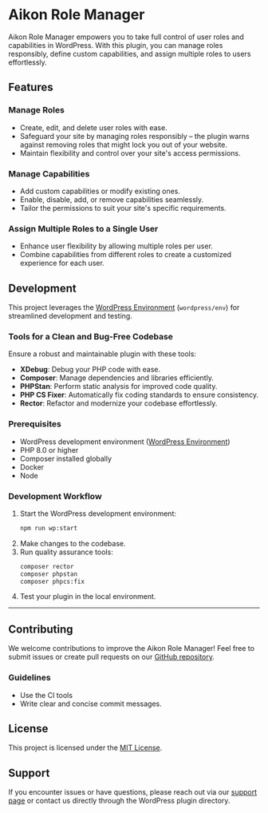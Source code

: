 # Aikon Role Manager

Aikon Role Manager empowers you to take full control of user roles and capabilities in WordPress. With this plugin, you can manage roles responsibly, define custom capabilities, and assign multiple roles to users effortlessly.


## Features

### Manage Roles
- Create, edit, and delete user roles with ease.
- Safeguard your site by managing roles responsibly – the plugin warns against removing roles that might lock you out of your website.
- Maintain flexibility and control over your site's access permissions.

### Manage Capabilities
- Add custom capabilities or modify existing ones.
- Enable, disable, add, or remove capabilities seamlessly.
- Tailor the permissions to suit your site's specific requirements.

### Assign Multiple Roles to a Single User
- Enhance user flexibility by allowing multiple roles per user.
- Combine capabilities from different roles to create a customized experience for each user.


## Development

This project leverages the [WordPress Environment](https://developer.wordpress.org/block-editor/reference-guides/packages/packages-env/) (`wordpress/env`) for streamlined development and testing.

### Tools for a Clean and Bug-Free Codebase
Ensure a robust and maintainable plugin with these tools:

- **XDebug**: Debug your PHP code with ease.
- **Composer**: Manage dependencies and libraries efficiently.
- **PHPStan**: Perform static analysis for improved code quality.
- **PHP CS Fixer**: Automatically fix coding standards to ensure consistency.
- **Rector**: Refactor and modernize your codebase effortlessly.


### Prerequisites
- WordPress development environment ([WordPress Environment](https://developer.wordpress.org/block-editor/reference-guides/packages/packages-env/))
- PHP 8.0 or higher
- Composer installed globally
- Docker
- Node


### Development Workflow
1. Start the WordPress development environment:
   ```bash
   npm run wp:start
   ```
2. Make changes to the codebase.
3. Run quality assurance tools:
   ```bash
   composer rector
   composer phpstan
   composer phpcs:fix
   ```
4. Test your plugin in the local environment.

---

## Contributing
We welcome contributions to improve the Aikon Role Manager! Feel free to submit issues or create pull requests on our [GitHub repository](https://github.com/aikonse/aikon-role-manager).

### Guidelines
- Use the CI tools
- Write clear and concise commit messages.


## License
This project is licensed under the [MIT License](https://opensource.org/license/mit).


## Support
If you encounter issues or have questions, please reach out via our [support page](https://github.com/aikonse/role-manager/issues) or contact us directly through the WordPress plugin directory.
